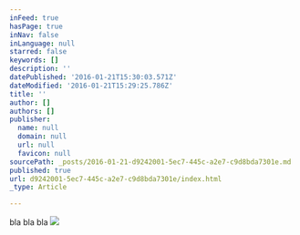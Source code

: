 ```yaml
---
inFeed: true
hasPage: true
inNav: false
inLanguage: null
starred: false
keywords: []
description: ''
datePublished: '2016-01-21T15:30:03.571Z'
dateModified: '2016-01-21T15:29:25.786Z'
title: ''
author: []
authors: []
publisher:
  name: null
  domain: null
  url: null
  favicon: null
sourcePath: _posts/2016-01-21-d9242001-5ec7-445c-a2e7-c9d8bda7301e.md
published: true
url: d9242001-5ec7-445c-a2e7-c9d8bda7301e/index.html
_type: Article

---
```

bla bla bla
![](https://the-grid-user-content.s3-us-west-2.amazonaws.com/6da3794a-2e50-4868-8add-262f9a32beea.jpg)